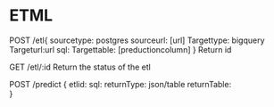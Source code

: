 # ETML
POST /etl{
	sourcetype: postgres
            sourceurl: [url]
            Targettype: bigquery
            Targeturl:url
            sql:
            Targettable:
            [preductioncolumn]
}
Return id

GET /etl/:id
Return the status of the etl

POST /predict {
	etlid:
            sql: 
            returnType: json/table
            returnTable:  
}
